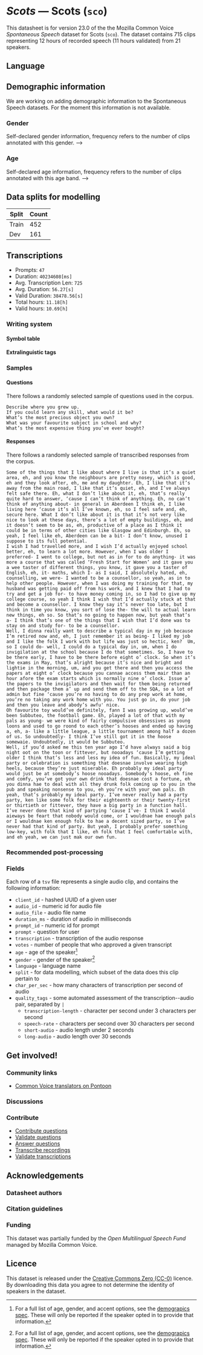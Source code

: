 # *Scots* &mdash; Scots (`sco`)
This datasheet is for version 23.0 of the the Mozilla Common Voice *Spontaneous Speech* dataset 
for Scots (`sco`). The dataset contains 715 clips representing 12 hours of recorded
speech (11 hours validated) from 21 speakers.

## Language
<!-- {{LANGUAGE_DESCRIPTION}} -->
<!-- Provide a brief (1-2 paragraph) description of your language -->

## Demographic information
We are working on adding demographic information to the Spontaneous Speech datasets. For the moment this information
is not available.



<!--
The dataset includes the following distribution of age and gender.
<!-- You can get a lot of the information in this section from https://analyzer.cv-toolbox.web.tr/browse -->

### Gender
Self-declared gender information, frequency refers to the number of clips annotated with this gender.
-->



<!--
<!-- {{GENDER_TABLE}} -->
<!-- @ AUTOMATICALLY GENERATED @ -->
<!-- | Gender | Frequency |
|--------|-----------|
| male, masculine | ? |
| undeclared | ? |
| female, feminine | ? | -->

### Age
Self-declared age information, frequency refers to the number of clips annotated with this age band.
-->
<!-- {{AGE_TABLE}} -->
<!-- @ AUTOMATICALLY GENERATED @ -->
<!-- | Age band | Frequency |
|----------|-----------|
| teens | ? |
| twenties | ? |
| thirties | ? |
| fourties | ? |
| fifties | ? |
   ...if other age ranges are present in your data, add rows... -->

## Data splits for modelling



 | Split | Count |
|-|-|
| Train | 452 |
| Dev | 161 |

<!-- @ AUTOMATICALLY GENERATED @ -->

## Transcriptions

* Prompts: `47`
* Duration: `40234608[ms]`
* Avg. Transcription Len: `725`
* Avg. Duration: `56.27[s]`
* Valid Duration: `38478.56[s]`
* Total hours: `11.18[h]`
* Valid hours: `10.69[h]`

<!-- {{TRANSCRIPTIONS_DESCRIPTION}} -->
<!-- A description of the transcription system used -->

### Writing system
<!-- {{WRITING_SYSTEM_DESCRIPTION}} -->
<!-- @ OPTIONAL @ -->
<!-- A description of the writing system (or writing systems) used in the text corpus -->

#### Symbol table
<!-- {{ALPHABET_TABLE}} -->
<!-- @ OPTIONAL @ -->
<!-- If the writing system is alphabetic, you can include the valid alphabet here -->

#### Extralinguistic tags

### Samples

#### Questions
There follows a randomly selected sample of questions used in the corpus.

```
Describe where you grew up.
If you could learn any skill, what would it be?
What’s the most precious object you own?
What was your favourite subject in school and why?
What’s the most expensive thing you’ve ever bought?
```

<!-- {{QUESTIONS_SAMPLE}} -->

#### Responses
There follows a randomly selected sample of transcribed responses from the corpus.

```
Some of the things that I like about where I live is that it’s a quiet area, eh, and you know the neighbours are pretty nosey, which is good, eh and they look after, eh, me and my daughter. Eh, I like that it’s away from the main road, I like that it’s quiet, eh, and I’ve always felt safe there. Eh, what I don’t like about it, eh, that’s really quite hard to answer, ‘cause I can’t think of anything. Eh, no can’t think of anything about- in general in Aberdeen I think eh, I like living here ‘cause it’s all I’ve known, eh, so I feel safe and, eh, secure here. What I don’t like about it is that it’s not very like nice to look at these days, there’s a lot of empty buildings, eh, and it doesn’t seem to be as, eh, productive of a place as I think it could be in terms of other cities like Glasgow and Edinburgh. Eh, so yeah, I feel like eh, Aberdeen can be a bit- I don’t know, unused I suppose to its full potential. 
I wish I had travelled more, and I wish I’d actually enjoyed school better, eh, to learn a lot more. However, when I was older I preferred- I went to college, but not as in for to do anything- it was more a course that was called ‘Fresh Start for Women’ and it gave you a wee taster of different things, you know, it gave you a taster of English, eh, it- maths, which I- as I said, I absolutely hated, eh, counselling, we were- I wanted to be a counsellor, so yeah, as in to help other people. However, when I was doing my training for that, my husband was getting paid off from his work, and I knew that I had to try and get a job for- to have money coming in, so I had to give up my college course, so yeah I think I wish that I’d actually stuck at that and become a counsellor. I know they say it’s never too late, but I think in time you know, you sort of lose the- the will to actual learn new things, eh so. So that’s no going to happen now, but yeah that’s a- I think that’s one of the things that I wish that I’d done was to stay on and study for- to be a counsellor.
Well, I dinna really want to describe a typical day in my job because I’m retired now and, eh, I just remember it as being- I liked my job and I like the folk I work with but life was just so hectic, ken?  Um, so I could do- well, I could do a typical day in, um, when I do invigilation at the school because I do that sometimes. So, I have to be there early, I have to be there before eight o’ clock. So when it’s the exams in May, that’s alright because it’s nice and bright and lightie in the morning, um, and you get there and then you access the papers at eight o’ clock because you cannae access them mair than an hour afore the exam starts which is normally nine o’ clock. Issue a’ the papers to the invigilators and then wait for them being returned and then package them a’ up and send them off to the SQA, so a lot of admin but fine ‘cause you’re no having to do any prep work at home, you’re no taking any work home with you. You just go in, do your job and then you leave and abody’s awfu' nice.
Oh favourite toy would’ve definitely, fann I was growing up, would’ve been Subbuteo, the football game. Eh, played a lot of that with my pals as young- we were kind of fairly compulsive obsessives as young loons and used to go roond to each other’s hooses and ended up having a, eh, a- like a little league, a little tournament among half a dozen of us. So undoubtedly- I think I’ve still got it in the hoose somewaie. Undoubtedly, it would be Subbuteo.
Well, if you’d asked me this ten year ago I’d have always said a big night oot on the toon or fittever, but nooadays ‘cause I’m getting older I think that’s less and less my idea of fun. Basically, my ideal party or celebration is something that doesnae involve wearing high heels, because they’re just miserable. Eh probably my ideal party would just be at somebody’s hoose nooadays. Somebody’s hoose, eh fine and comfy, you’ve got your own drink that doesnae cost a fortune, eh you dinna hae to deal with all they drunk folk coming up to you in the pub and speaking nonsense to you, eh you’re with your own pals. Eh yeah, that’s probably my ideal party. I’ve never really had a party party, ken like some folk for their eighteenth or their twenty-first or thirtieth or fittever, they have a big party in a function hall. I’ve never done that kind of partying ‘cause I’ve- I think I would aieways be feart that nobody would come, or I wouldnae hae enough pals or I wouldnae ken enough folk to hae a decent sized party, so I’ve never had that kind of party. But yeah, I probably prefer something low-key, with folk that I like, eh folk that I feel comfortable with, and eh yeah, we can just mak our own fun. 
```

<!-- {{TRANSCRIPTIONS_SAMPLE}} -->

### Recommended post-processing
<!-- {{RECOMMENDED_POSTPROCESSING_DESCRIPTION}} -->
<!-- @ OPTIONAL @ -->
<!-- What should people do before they use the data, for example Unicode normalisation or normalisation of extralinguistic tags -->

### Fields
Each row of a `tsv` file represents a single audio clip, and contains the following information:

* `client_id` - hashed UUID of a given user
* `audio_id` - numeric id for audio file
* `audio_file` - audio file name
* `duration_ms` - duration of audio in milliseconds
* `prompt_id` - numeric id for prompt
* `prompt` - question for user
* `transcription` - transcription of the audio response
* `votes` - number of people that who approved a given transcript
* `age` - age of the speaker[^1]
* `gender` - gender of the speaker[^1]
* `language` - language name
* `split` - for data modelling, which subset of the data does this clip pertain to
* `char_per_sec` - how many characters of transcription per second of audio
* `quality_tags` - some automated assessment of the transcription--audio pair, separated by `|`
   * `transcription-length` - character per second under 3 characters per second
   * `speech-rate` - characters per second over 30 characters per second
   * `short-audio` - audio length under 2 seconds
   * `long-audio` - audio length over 30 seconds

#### 
[^1]: For a full list of age, gender, and accent options, see the
[demograpics
spec](https://github.com/common-voice/common-voice/blob/main/web/src/stores/demographics.ts). These
will only be reported if the speaker opted in to provide that
information.

## Get involved!

### Community links

* [Common Voice translators on Pontoon](https://pontoon.mozilla.org/sco/common-voice/contributors/)

<!-- {{COMMUNITY_LINKS_LIST}} -->
<!-- @ OPTIONAL @ -->
<!-- Links to community chats / fora -->

### Discussions
<!-- {{DISCUSSION_LINKS_LIST}} -->
<!-- @ OPTIONAL @ -->
<!-- Any links to discussions, for example on Discourse or other fora or blogs can be included here -->

### Contribute
* [Contribute questions](https://commonvoice.mozilla.org/spontaneous-speech/beta/question)
* [Validate questions](https://commonvoice.mozilla.org/spontaneous-speech/beta/validate)
* [Answer questions](https://commonvoice.mozilla.org/spontaneous-speech/beta/prompts)
* [Transcribe recordings](https://commonvoice.mozilla.org/spontaneous-speech/beta/transcribe)
* [Validate transcriptions](https://commonvoice.mozilla.org/spontaneous-speech/beta/check-transcript)
<!-- {{CONTRIBUTE_LINKS_LIST}} -->
<!-- Here you can include links for how to contribute to the dataset -->

## Acknowledgements

### Datasheet authors
<!-- {{DATASHEET_AUTHORS_LIST}} -->
<!-- A list in the format of: Your Name <email@email.com> -->

### Citation guidelines
<!-- {{CITATION_DESCRIPTION}} -->
<!-- @ OPTIONAL @ -->
<!-- If you published a paper and would like people to cite it, you can include the BiBTeX here -->

### Funding

This dataset was partially funded by the *Open Multilingual Speech Fund* managed by Mozilla Common Voice.
<!-- {{FUNDING_DESCRIPTION}} -->
<!-- @ OPTIONAL @ -->
<!-- If you received any funding, you can include the acknowledgement here -->

## Licence
This dataset is released under the [Creative Commons Zero (CC-0)](https://creativecommons.org/public-domain/cc0/) licence. By downloading this data
you agree to not determine the identity of speakers in the dataset.